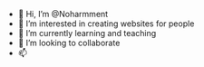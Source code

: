 - 👋 Hi, I’m @Noharmment
- 👀 I’m interested in creating websites for people
- 🌱 I’m currently learning and teaching 
- 💞️ I’m looking to collaborate 
- 📫

<!---
Noharmment/Noharmment is a ✨ special ✨ repository because its `README.md` (this file) appears on your GitHub profile.
You can click the Preview link to take a look at your changes.
--->

